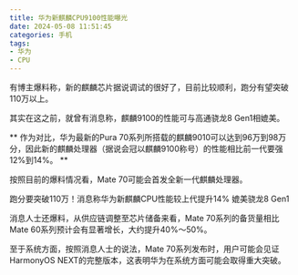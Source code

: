```yaml
---
title: 华为新麒麟CPU9100性能曝光
date: 2024-05-08 11:51:45
categories: 手机
tags: 
- 华为
- CPU
---
```


有博主爆料称，新的麒麟芯片据说调试的很好了，目前比较顺利，跑分有望突破110万以上。
<!-- more -->
其实在这之前，就曾有消息称，麒麟9100的性能可与高通骁龙8 Gen1相媲美。

**
作为对比，华为最新的Pura 70系列所搭载的麒麟9010可以达到96万到98万分，因此新的麒麟处理器（据说会冠以麒麟9100称号）的性能相比前一代要强12%到14%。
**

按照目前的爆料情况看，Mate 70可能会首发全新一代麒麟处理器。

跑分要突破110万！消息称华为新麒麟CPU性能较上代提升14% 媲美骁龙8 Gen1

消息人士还爆料，从供应链调整至芯片储备来看，Mate 70系列的备货量相比Mate 60系列预计会有显著增长，大约提升40%～50%。

至于系统方面，按照消息人士的说法，Mate 70系列发布时，用户可能会见证HarmonyOS NEXT的完整版本，这表明华为在系统方面可能会取得重大突破。